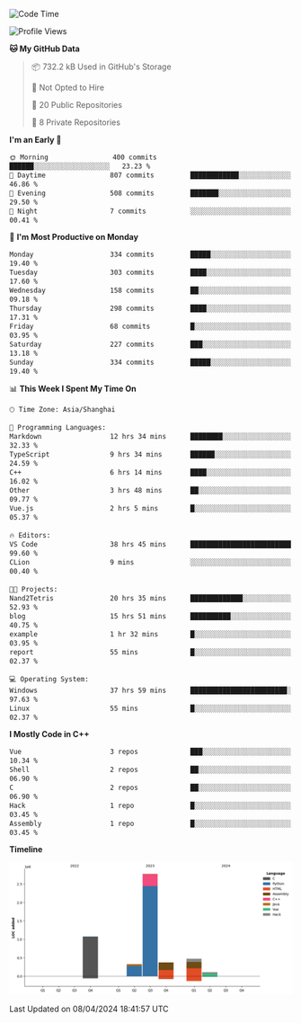<!--
**Salvely/Salvely** is a ✨ _special_ ✨ repository because its `README.md` (this file) appears on your GitHub profile.

Here are some ideas to get you started:

- 🔭 I’m currently working on ...
- 🌱 I’m currently learning ...
- 👯 I’m looking to collaborate on ...
- 🤔 I’m looking for help with ...
- 💬 Ask me about ...
- 📫 How to reach me: ...
- 😄 Pronouns: ...
- ⚡ Fun fact: ...
-->

<!--START_SECTION:waka-->
![Code Time](http://img.shields.io/badge/Code%20Time-646%20hrs%2032%20mins-blue)

![Profile Views](http://img.shields.io/badge/Profile%20Views-1-blue)

**🐱 My GitHub Data** 

> 📦 732.2 kB Used in GitHub's Storage 
 > 
> 🚫 Not Opted to Hire
 > 
> 📜 20 Public Repositories 
 > 
> 🔑 8 Private Repositories 
 > 
**I'm an Early 🐤** 

```text
🌞 Morning                400 commits         ██████░░░░░░░░░░░░░░░░░░░   23.23 % 
🌆 Daytime                807 commits         ████████████░░░░░░░░░░░░░   46.86 % 
🌃 Evening                508 commits         ███████░░░░░░░░░░░░░░░░░░   29.50 % 
🌙 Night                  7 commits           ░░░░░░░░░░░░░░░░░░░░░░░░░   00.41 % 
```
📅 **I'm Most Productive on Monday** 

```text
Monday                   334 commits         █████░░░░░░░░░░░░░░░░░░░░   19.40 % 
Tuesday                  303 commits         ████░░░░░░░░░░░░░░░░░░░░░   17.60 % 
Wednesday                158 commits         ██░░░░░░░░░░░░░░░░░░░░░░░   09.18 % 
Thursday                 298 commits         ████░░░░░░░░░░░░░░░░░░░░░   17.31 % 
Friday                   68 commits          █░░░░░░░░░░░░░░░░░░░░░░░░   03.95 % 
Saturday                 227 commits         ███░░░░░░░░░░░░░░░░░░░░░░   13.18 % 
Sunday                   334 commits         █████░░░░░░░░░░░░░░░░░░░░   19.40 % 
```


📊 **This Week I Spent My Time On** 

```text
🕑︎ Time Zone: Asia/Shanghai

💬 Programming Languages: 
Markdown                 12 hrs 34 mins      ████████░░░░░░░░░░░░░░░░░   32.33 % 
TypeScript               9 hrs 34 mins       ██████░░░░░░░░░░░░░░░░░░░   24.59 % 
C++                      6 hrs 14 mins       ████░░░░░░░░░░░░░░░░░░░░░   16.02 % 
Other                    3 hrs 48 mins       ██░░░░░░░░░░░░░░░░░░░░░░░   09.77 % 
Vue.js                   2 hrs 5 mins        █░░░░░░░░░░░░░░░░░░░░░░░░   05.37 % 

🔥 Editors: 
VS Code                  38 hrs 45 mins      █████████████████████████   99.60 % 
CLion                    9 mins              ░░░░░░░░░░░░░░░░░░░░░░░░░   00.40 % 

🐱‍💻 Projects: 
Nand2Tetris              20 hrs 35 mins      █████████████░░░░░░░░░░░░   52.93 % 
blog                     15 hrs 51 mins      ██████████░░░░░░░░░░░░░░░   40.75 % 
example                  1 hr 32 mins        █░░░░░░░░░░░░░░░░░░░░░░░░   03.95 % 
report                   55 mins             █░░░░░░░░░░░░░░░░░░░░░░░░   02.37 % 

💻 Operating System: 
Windows                  37 hrs 59 mins      ████████████████████████░   97.63 % 
Linux                    55 mins             █░░░░░░░░░░░░░░░░░░░░░░░░   02.37 % 
```

**I Mostly Code in C++** 

```text
Vue                      3 repos             ███░░░░░░░░░░░░░░░░░░░░░░   10.34 % 
Shell                    2 repos             ██░░░░░░░░░░░░░░░░░░░░░░░   06.90 % 
C                        2 repos             ██░░░░░░░░░░░░░░░░░░░░░░░   06.90 % 
Hack                     1 repo              █░░░░░░░░░░░░░░░░░░░░░░░░   03.45 % 
Assembly                 1 repo              █░░░░░░░░░░░░░░░░░░░░░░░░   03.45 % 
```



**Timeline**

![Lines of Code chart](https://raw.githubusercontent.com/Salvely/Salvely/main/assets/bar_graph.png)


 Last Updated on 08/04/2024 18:41:57 UTC
<!--END_SECTION:waka-->
<!-- ### [![Typing SVG](https://readme-typing-svg.demolab.com?font=JetBrains+Mono&size=22&pause=1000&width=435&height=70&lines=Hi!+I'm+Wen+Gao.+Nice+to+see+you!)](https://git.io/typing-svg)

[![Salvely's GitHub stats](https://github-readme-stats.vercel.app/api?username=Salvely&count_private=true&show_icons=true&theme=buefy&include_all_commits=true)](https://github.com/anuraghazr/github-readme-stats)
[![Top Langs](https://github-readme-stats.vercel.app/api/top-langs/?username=Salvely)](https://github.com/anuraghazr/github-readme-stats)


![Leetcode Stats](https://leetcard.jacoblin.cool/Salvely?theme=wtf&font=Kameron&ext=activity&show_rank=true)

![](https://komarev.com/ghpvc/?username=Salvely)
-->
